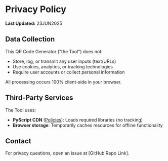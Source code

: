 # Privacy Policy

**Last Updated:** 23JUN2025

## Data Collection
This QR Code Generator ("the Tool") does not:

- Store, log, or transmit any user inputs (text/URLs)
- Use cookies, analytics, or tracking technologies
- Require user accounts or collect personal information

All processing occurs 100% client-side in your browser.

## Third-Party Services
The Tool uses:

- **PyScript CDN** ([Policies](https://pyscript.net/privacy/)): Loads required libraries (no tracking)
- **Browser storage**: Temporarily caches resources for offline functionality

## Contact
For privacy questions, open an issue at [GitHub Repo Link].
